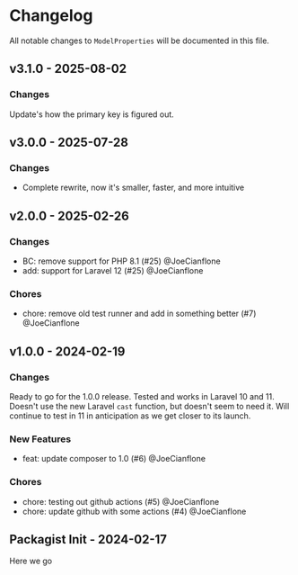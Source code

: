 # Changelog

All notable changes to `ModelProperties` will be documented in this file.

## v3.1.0 - 2025-08-02

### Changes

Update's how the primary key is figured out.

## v3.0.0 - 2025-07-28

### Changes

* Complete rewrite, now it's smaller, faster, and more intuitive

## v2.0.0 - 2025-02-26

### Changes

* BC: remove support for PHP 8.1 (#25) @JoeCianflone
* add: support for Laravel 12  (#25) @JoeCianflone

### Chores

* chore: remove old test runner and add in something better (#7) @JoeCianflone

## v1.0.0 - 2024-02-19

### Changes

Ready to go for the 1.0.0 release. Tested and works in Laravel 10 and 11. Doesn't use the new Laravel `cast` function, but doesn't seem to need it. Will continue to test in 11 in anticipation as we get closer to its launch.

### New Features

* feat: update composer to 1.0 (#6) @JoeCianflone

### Chores

* chore: testing out github actions (#5) @JoeCianflone
* chore: update github with some actions (#4) @JoeCianflone

## Packagist Init - 2024-02-17

Here we go
